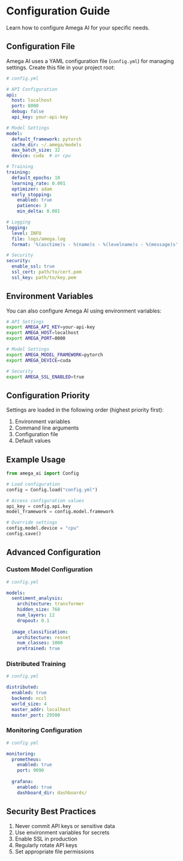 # Configuration Guide

Learn how to configure Amega AI for your specific needs.

## Configuration File

Amega AI uses a YAML configuration file (`config.yml`) for managing settings. Create this file in your project root:

```yaml
# config.yml

# API Configuration
api:
  host: localhost
  port: 8000
  debug: false
  api_key: your-api-key

# Model Settings
model:
  default_framework: pytorch
  cache_dir: ~/.amega/models
  max_batch_size: 32
  device: cuda  # or cpu

# Training
training:
  default_epochs: 10
  learning_rate: 0.001
  optimizer: adam
  early_stopping:
    enabled: true
    patience: 3
    min_delta: 0.001

# Logging
logging:
  level: INFO
  file: logs/amega.log
  format: '%(asctime)s - %(name)s - %(levelname)s - %(message)s'

# Security
security:
  enable_ssl: true
  ssl_cert: path/to/cert.pem
  ssl_key: path/to/key.pem
```

## Environment Variables

You can also configure Amega AI using environment variables:

```bash
# API Settings
export AMEGA_API_KEY=your-api-key
export AMEGA_HOST=localhost
export AMEGA_PORT=8000

# Model Settings
export AMEGA_MODEL_FRAMEWORK=pytorch
export AMEGA_DEVICE=cuda

# Security
export AMEGA_SSL_ENABLED=true
```

## Configuration Priority

Settings are loaded in the following order (highest priority first):

1. Environment variables
2. Command line arguments
3. Configuration file
4. Default values

## Example Usage

```python
from amega_ai import Config

# Load configuration
config = Config.load("config.yml")

# Access configuration values
api_key = config.api.key
model_framework = config.model.framework

# Override settings
config.model.device = "cpu"
config.save()
```

## Advanced Configuration

### Custom Model Configuration

```yaml
# config.yml

models:
  sentiment_analysis:
    architecture: transformer
    hidden_size: 768
    num_layers: 12
    dropout: 0.1
  
  image_classification:
    architecture: resnet
    num_classes: 1000
    pretrained: true
```

### Distributed Training

```yaml
# config.yml

distributed:
  enabled: true
  backend: nccl
  world_size: 4
  master_addr: localhost
  master_port: 29500
```

### Monitoring Configuration

```yaml
# config.yml

monitoring:
  prometheus:
    enabled: true
    port: 9090
  
  grafana:
    enabled: true
    dashboard_dir: dashboards/
```

## Security Best Practices

1. Never commit API keys or sensitive data
2. Use environment variables for secrets
3. Enable SSL in production
4. Regularly rotate API keys
5. Set appropriate file permissions 